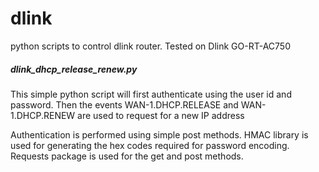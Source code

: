 dlink
=====

python scripts to control dlink router. Tested on Dlink GO-RT-AC750

<h5>dlink_dhcp_release_renew.py</h5>
This simple python script will first authenticate using the user id and password. Then the events WAN-1.DHCP.RELEASE and WAN-1.DHCP.RENEW are used to request for a new IP address

Authentication is performed using simple post methods. HMAC library is used for generating the hex codes required for password encoding. Requests package is used for the get and post methods.

